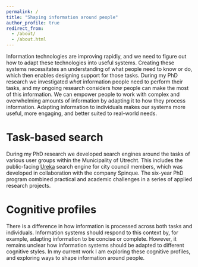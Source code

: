 ```yaml
---
permalink: /
title: "Shaping information around people"
author_profile: true
redirect_from: 
  - /about/
  - /about.html
---
```





Information technologies are improving rapidly, and we need to figure out how to adapt these technologies into useful systems. Creating these systems necessitates an understanding of what people need to know or do, which then enables designing support for those tasks. During my PhD research we investigated _what_ information people need to perform their tasks, and my ongoing research considers _how_ people can make the most of this information. We can empower people to work with complex and overwhelming amounts of information by adapting it to how they process information. Adapting information to individuals makes our systems more useful, more engaging, and better suited to real-world needs.



# Task-based search
During my PhD research we developed search engines around the tasks of various user groups within the Municipality of Utrecht. This includes the public-facing [Ureka](https://ureka.utrecht.nl) search engine for city council members, which was developed in collaboration with the company Spinque. The six-year PhD program combined practical and academic challenges in a series of applied research projects.


# Cognitive profiles
There is a difference in how information is processed across both tasks and individuals. Information systems should respond to this context by, for example, adapting information to be concise or complete. However, it remains unclear how information systems should be adapted to different cognitive styles. In my current work I am exploring these cognitive profiles, and exploring ways to shape information around people.
